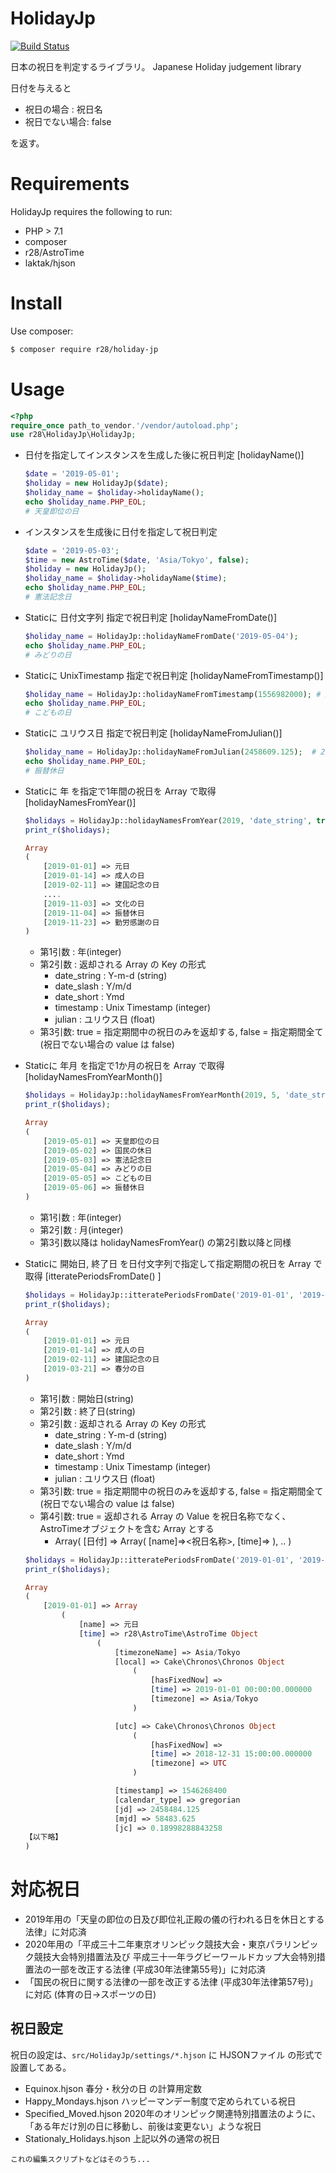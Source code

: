 # HolidayJp
[![Build Status](https://travis-ci.org/r28/HolidayJp.svg?branch=master)](https://travis-ci.org/r28/HolidayJp)

日本の祝日を判定するライブラリ。
Japanese Holiday judgement library

日付を与えると

- 祝日の場合    : 祝日名
- 祝日でない場合: false

を返す。

# Requirements
HolidayJp requires the following to run:
- PHP > 7.1
- composer
- r28/AstroTime
- laktak/hjson

# Install
Use composer:
```bash
$ composer require r28/holiday-jp
```

# Usage
```php
<?php
require_once path_to_vendor.'/vendor/autoload.php';
use r28\HolidayJp\HolidayJp;
```

- 日付を指定してインスタンスを生成した後に祝日判定 [holidayName()]
    ```php
    $date = '2019-05-01';
    $holiday = new HolidayJp($date);
    $holiday_name = $holiday->holidayName();
    echo $holiday_name.PHP_EOL;
    # 天皇即位の日
    ```

- インスタンスを生成後に日付を指定して祝日判定
    ```php
    $date = '2019-05-03';
    $time = new AstroTime($date, 'Asia/Tokyo', false);
    $holiday = new HolidayJp();
    $holiday_name = $holiday->holidayName($time);
    echo $holiday_name.PHP_EOL;
    # 憲法記念日
    ```

- Staticに 日付文字列 指定で祝日判定 [holidayNameFromDate()]
    ```php
    $holiday_name = HolidayJp::holidayNameFromDate('2019-05-04');
    echo $holiday_name.PHP_EOL;
    # みどりの日
    ```

- Staticに UnixTimestamp 指定で祝日判定 [holidayNameFromTimestamp()]
    ```php
    $holiday_name = HolidayJp::holidayNameFromTimestamp(1556982000); # 2019/05/05
    echo $holiday_name.PHP_EOL;
    # こどもの日
    ```

- Staticに ユリウス日 指定で祝日判定 [holidayNameFromJulian()]
    ```php
    $holiday_name = HolidayJp::holidayNameFromJulian(2458609.125);  # 2019/05/06
    echo $holiday_name.PHP_EOL;
    # 振替休日
    ```

- Staticに 年 を指定で1年間の祝日を Array で取得 [holidayNamesFromYear()]
    ```php
    $holidays = HolidayJp::holidayNamesFromYear(2019, 'date_string', true);
    print_r($holidays);

    Array
    (
        [2019-01-01] => 元日
        [2019-01-14] => 成人の日
        [2019-02-11] => 建国記念の日
        ....
        [2019-11-03] => 文化の日
        [2019-11-04] => 振替休日
        [2019-11-23] => 勤労感謝の日
    )
    ```

    - 第1引数 : 年(integer)
    - 第2引数 : 返却される Array の Key の形式
        - date_string : Y-m-d (string)
        - date_slash  : Y/m/d
        - date_short  : Ymd
        - timestamp   : Unix Timestamp (integer)
        - julian      : ユリウス日 (float)
    - 第3引数: true = 指定期間中の祝日のみを返却する, false = 指定期間全て(祝日でない場合の value は false)

- Staticに 年月 を指定で1か月の祝日を Array で取得 [holidayNamesFromYearMonth()]
    ```php
    $holidays = HolidayJp::holidayNamesFromYearMonth(2019, 5, 'date_string', true);
    print_r($holidays);

    Array
    (
        [2019-05-01] => 天皇即位の日
        [2019-05-02] => 国民の休日
        [2019-05-03] => 憲法記念日
        [2019-05-04] => みどりの日
        [2019-05-05] => こどもの日
        [2019-05-06] => 振替休日
    )
    ```

    - 第1引数 : 年(integer)
    - 第2引数 : 月(integer)
    - 第3引数以降は holidayNamesFromYear() の第2引数以降と同様

- Staticに 開始日, 終了日 を日付文字列で指定して指定期間の祝日を Array で取得 [itteratePeriodsFromDate() ]
    ```php
    $holidays = HolidayJp::itteratePeriodsFromDate('2019-01-01', '2019-04-01', 'date_string', true, false);
    print_r($holidays);

    Array
    (
        [2019-01-01] => 元日
        [2019-01-14] => 成人の日
        [2019-02-11] => 建国記念の日
        [2019-03-21] => 春分の日
    )
    ```
    - 第1引数 : 開始日(string)
    - 第2引数 : 終了日(string)
    - 第2引数 : 返却される Array の Key の形式
        - date_string : Y-m-d (string)
        - date_slash  : Y/m/d
        - date_short  : Ymd
        - timestamp   : Unix Timestamp (integer)
        - julian      : ユリウス日 (float)
    - 第3引数: true = 指定期間中の祝日のみを返却する, false = 指定期間全て(祝日でない場合の value は false)
    - 第4引数: true = 返却される Array の Value を祝日名称でなく、AstroTimeオブジェクトを含む Array とする
      - Array( [日付] => Array( [name]=><祝日名称>, [time]=><AstroTime Object> ), .. )

    ```php
    $holidays = HolidayJp::itteratePeriodsFromDate('2019-01-01', '2019-04-01', 'date_string', true, true);
    print_r($holidays);

    Array
    (
        [2019-01-01] => Array
            (
                [name] => 元日
                [time] => r28\AstroTime\AstroTime Object
                    (
                        [timezoneName] => Asia/Tokyo
                        [local] => Cake\Chronos\Chronos Object
                            (
                                [hasFixedNow] =>
                                [time] => 2019-01-01 00:00:00.000000
                                [timezone] => Asia/Tokyo
                            )

                        [utc] => Cake\Chronos\Chronos Object
                            (
                                [hasFixedNow] =>
                                [time] => 2018-12-31 15:00:00.000000
                                [timezone] => UTC
                            )

                        [timestamp] => 1546268400
                        [calendar_type] => gregorian
                        [jd] => 2458484.125
                        [mjd] => 58483.625
                        [jc] => 0.18998288843258
    【以下略】
    )
    ```

# 対応祝日
- 2019年用の「天皇の即位の日及び即位礼正殿の儀の行われる日を休日とする法律」に対応済
- 2020年用の「平成三十二年東京オリンピック競技大会・東京パラリンピック競技大会特別措置法及び 平成三十一年ラグビーワールドカップ大会特別措置法の一部を改正する法律 (平成30年法律第55号)」に対応済
- 「国民の祝日に関する法律の一部を改正する法律 (平成30年法律第57号)」に対応 (体育の日→スポーツの日)

## 祝日設定
祝日の設定は、`src/HolidayJp/settings/*.hjson` に HJSONファイル の形式で設置してある。

- Equinox.hjson
  春分・秋分の日 の計算用定数
- Happy_Mondays.hjson
  ハッピーマンデー制度で定められている祝日
- Specified_Moved.hjson
  2020年のオリンピック関連特別措置法のように、「ある年だけ別の日に移動し、前後は変更ない」ような祝日
- Stationaly_Holidays.hjson
  上記以外の通常の祝日 

```
これの編集スクリプトなどはそのうち...
```
